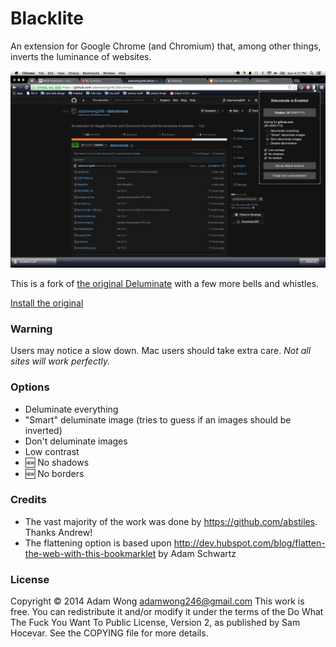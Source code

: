 # Blacklite
An extension for Google Chrome (and Chromium) that, among other things, inverts the luminance of websites. 

![](https://raw.githubusercontent.com/adamwong246/blacklite/master/screenshot.png)

This is a fork of [the original Deluminate](https://github.com/abstiles/deluminate) with a few more bells and whistles.

[Install the original](https://chrome.google.com/webstore/detail/deluminate/iebboopaeangfpceklajfohhbpkkfiaa?hl=en-US)

### Warning
Users may notice a slow down. Mac users should take extra care. *Not all sites will work perfectly.*

### Options
* Deluminate everything
* "Smart" deluminate image (tries to guess if an images should be inverted)
* Don't deluminate images
* Low contrast 
* :new: No shadows
* :new: No borders

### Credits
* The vast majority of the work was done by https://github.com/abstiles. Thanks Andrew!
* The flattening option is based upon http://dev.hubspot.com/blog/flatten-the-web-with-this-bookmarklet by Adam Schwartz

### License
Copyright © 2014 Adam Wong adamwong246@gmail.com
This work is free. You can redistribute it and/or modify it under the
terms of the Do What The Fuck You Want To Public License, Version 2,
as published by Sam Hocevar. See the COPYING file for more details.

